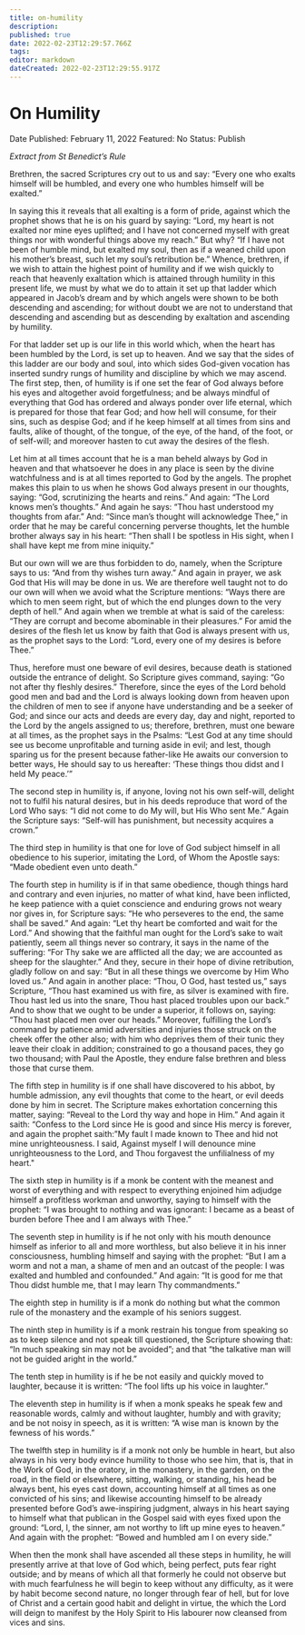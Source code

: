 ```yaml
---
title: on-humility
description: 
published: true
date: 2022-02-23T12:29:57.766Z
tags: 
editor: markdown
dateCreated: 2022-02-23T12:29:55.917Z
---
```


# On Humility

Date Published: February 11, 2022
Featured: No
Status: Publish

*Extract from St Benedict’s Rule*

Brethren, the sacred Scriptures cry out to us and say: “Every one who exalts himself will be humbled, and every one who humbles himself will be exalted.”

In saying this it reveals that all exalting is a form of pride, against which the prophet shows that he is on his guard by saying: “Lord, my heart is not exalted nor mine eyes uplifted; and I have not concerned myself with great things nor with wonderful things above my reach.” But why? “If I have not been of humble mind, but exalted my soul, then as if a weaned child upon his mother’s breast, such let my soul’s retribution be.” Whence, brethren, if we wish to attain the highest point of humility and if we wish quickly to reach that heavenly exaltation which is attained through humility in this present life, we must by what we do to attain it set up that ladder which appeared in Jacob’s dream and by which angels were shown to be both descending and ascending; for without doubt we are not to understand that descending and ascending but as descending by exaltation and ascending by humility.

For that ladder set up is our life in this world which, when the heart has been humbled by the Lord, is set up to heaven. And we say that the sides of this ladder are our body and soul, into which sides God-given vocation has inserted sundry rungs of humility and discipline by which we may ascend. The first step, then, of humility is if one set the fear of God always before his eyes and altogether avoid forgetfulness; and be always mindful of everything that God has ordered and always ponder over life eternal, which is prepared for those that fear God; and how hell will consume, for their sins, such as despise God; and if he keep himself at all times from sins and faults, alike of thought, of the tongue, of the eye, of the hand, of the foot, or of self-will; and moreover hasten to cut away the desires of the flesh.

Let him at all times account that he is a man beheld always by God in heaven and that whatsoever he does in any place is seen by the divine watchfulness and is at all times reported to God by the angels. The prophet makes this plain to us when he shows God always present in our thoughts, saying: “God, scrutinizing the hearts and reins.” And again: “The Lord knows men’s thoughts.” And again he says: “Thou hast understood my thoughts from afar.” And: “Since man’s thought will acknowledge Thee,” in order that he may be careful concerning perverse thoughts, let the humble brother always say in his heart: “Then shall I be spotless in His sight, when I shall have kept me from mine iniquity.”

But our own will we are thus forbidden to do, namely, when the Scripture says to us: “And from thy wishes turn away.” And again in prayer, we ask God that His will may be done in us. We are therefore well taught not to do our own will when we avoid what the Scripture mentions: “Ways there are which to men seem right, but of which the end plunges down to the very depth of hell.” And again when we tremble at what is said of the careless: “They are corrupt and become abominable in their pleasures.” For amid the desires of the flesh let us know by faith that God is always present with us, as the prophet says to the Lord: “Lord, every one of my desires is before Thee.”

Thus, herefore must one beware of evil desires, because death is stationed outside the entrance of delight. So Scripture gives command, saying: “Go not after thy fleshly desires.” Therefore, since the eyes of the Lord behold good men and bad and the Lord is always looking down from heaven upon the children of men to see if anyone have understanding and be a seeker of God; and since our acts and deeds are every day, day and night, reported to the Lord by the angels assigned to us; therefore, brethren, must one beware at all times, as the prophet says in the Psalms: “Lest God at any time should see us become unprofitable and turning aside in evil; and lest, though sparing us for the present because father-like He awaits our conversion to better ways, He should say to us hereafter: ‘These things thou didst and I held My peace.’”

The second step in humility is, if anyone, loving not his own self-will, delight not to fulfil his natural desires, but in his deeds reproduce that word of the Lord Who says: “I did not come to do My will, but His Who sent Me.” Again the Scripture says: “Self-will has punishment, but necessity acquires a crown.”

The third step in humility is that one for love of God subject himself in all obedience to his superior, imitating the Lord, of Whom the Apostle says: “Made obedient even unto death.”

The fourth step in humility is if in that same obedience, though things hard and contrary and even injuries, no matter of what kind, have been inflicted, he keep patience with a quiet conscience and enduring grows not weary nor gives in, for Scripture says: “He who perseveres to the end, the same shall be saved.” And again: “Let thy heart be comforted and wait for the Lord.” And showing that the faithful man ought for the Lord’s sake to wait patiently, seem all things never so contrary, it says in the name of the suffering: “For Thy sake we are afflicted all the day; we are accounted as sheep for the slaughter.” And they, secure in their hope of divine retribution, gladly follow on and say: “But in all these things we overcome by Him Who loved us.” And again in another place: “Thou, O God, hast tested us,” says Scripture, “Thou hast examined us with fire, as silver is examined with fire. Thou hast led us into the snare, Thou hast placed troubles upon our back.” And to show that we ought to be under a superior, it follows on, saying: “Thou hast placed men over our heads.” Moreover, fulfilling the Lord’s command by patience amid adversities and injuries those struck on the cheek offer the other also; with him who deprives them of their tunic they leave their cloak in addition; constrained to go a thousand paces, they go two thousand; with Paul the Apostle, they endure false brethren and bless those that curse them.

The fifth step in humility is if one shall have discovered to his abbot, by humble admission, any evil thoughts that come to the heart, or evil deeds done by him in secret. The Scripture makes exhortation concerning this matter, saying: “Reveal to the Lord thy way and hope in Him.” And again it saith: “Confess to the Lord since He is good and since His mercy is forever, and again the prophet saith:”My fault I made known to Thee and hid not mine unrighteousness. I said, Against myself I will denounce mine unrighteousness to the Lord, and Thou forgavest the unfilialness of my heart."

The sixth step in humility is if a monk be content with the meanest and worst of everything and with respect to everything enjoined him adjudge himself a profitless workman and unworthy, saying to himself with the prophet: “I was brought to nothing and was ignorant: I became as a beast of burden before Thee and I am always with Thee.”

The seventh step in humility is if he not only with his mouth denounce himself as inferior to all and more worthless, but also believe it in his inner consciousness, humbling himself and saying with the prophet: “But I am a worm and not a man, a shame of men and an outcast of the people: I was exalted and humbled and confounded.” And again: “It is good for me that Thou didst humble me, that I may learn Thy commandments.”

The eighth step in humility is if a monk do nothing but what the common rule of the monastery and the example of his seniors suggest.

The ninth step in humility is if a monk restrain his tongue from speaking so as to keep silence and not speak till questioned, the Scripture showing that: “In much speaking sin may not be avoided”; and that “the talkative man will not be guided aright in the world.”

The tenth step in humility is if he be not easily and quickly moved to laughter, because it is written: “The fool lifts up his voice in laughter.”

The eleventh step in humility is if when a monk speaks he speak few and reasonable words, calmly and without laughter, humbly and with gravity; and be not noisy in speech, as it is written: “A wise man is known by the fewness of his words.”

The twelfth step in humility is if a monk not only be humble in heart, but also always in his very body evince humility to those who see him, that is, that in the Work of God, in the oratory, in the monastery, in the garden, on the road, in the field or elsewhere, sitting, walking, or standing, his head be always bent, his eyes cast down, accounting himself at all times as one convicted of his sins; and likewise accounting himself to be already presented before God’s awe-inspiring judgment, always in his heart saying to himself what that publican in the Gospel said with eyes fixed upon the ground: “Lord, I, the sinner, am not worthy to lift up mine eyes to heaven.” And again with the prophet: “Bowed and humbled am I on every side.”

When then the monk shall have ascended all these steps in humility, he will presently arrive at that love of God which, being perfect, puts fear right outside; and by means of which all that formerly he could not observe but with much fearfulness he will begin to keep without any difficulty, as it were by habit become second nature, no longer through fear of hell, but for love of Christ and a certain good habit and delight in virtue, the which the Lord will deign to manifest by the Holy Spirit to His labourer now cleansed from vices and sins.